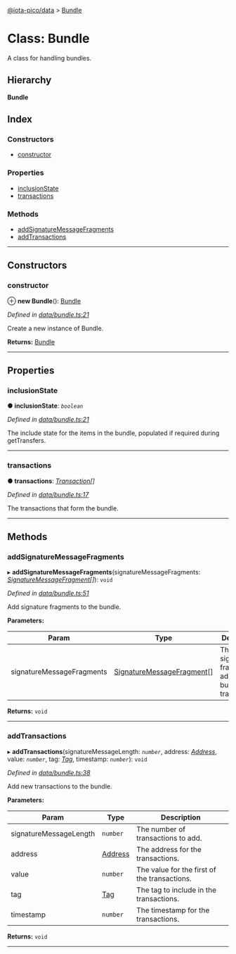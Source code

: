 [@iota-pico/data](../README.md) > [Bundle](../classes/bundle.md)

# Class: Bundle

A class for handling bundles.

## Hierarchy

**Bundle**

## Index

### Constructors

* [constructor](bundle.md#constructor)

### Properties

* [inclusionState](bundle.md#inclusionstate)
* [transactions](bundle.md#transactions)

### Methods

* [addSignatureMessageFragments](bundle.md#addsignaturemessagefragments)
* [addTransactions](bundle.md#addtransactions)

---

## Constructors

<a id="constructor"></a>

###  constructor

⊕ **new Bundle**(): [Bundle](bundle.md)

*Defined in [data/bundle.ts:21](https://github.com/iota-pico/data/blob/de666e2/src/data/bundle.ts#L21)*

Create a new instance of Bundle.

**Returns:** [Bundle](bundle.md)

___

## Properties

<a id="inclusionstate"></a>

###  inclusionState

**● inclusionState**: *`boolean`*

*Defined in [data/bundle.ts:21](https://github.com/iota-pico/data/blob/de666e2/src/data/bundle.ts#L21)*

The include state for the items in the bundle, populated if required during getTransfers.

___
<a id="transactions"></a>

###  transactions

**● transactions**: *[Transaction](transaction.md)[]*

*Defined in [data/bundle.ts:17](https://github.com/iota-pico/data/blob/de666e2/src/data/bundle.ts#L17)*

The transactions that form the bundle.

___

## Methods

<a id="addsignaturemessagefragments"></a>

###  addSignatureMessageFragments

▸ **addSignatureMessageFragments**(signatureMessageFragments: *[SignatureMessageFragment](signaturemessagefragment.md)[]*): `void`

*Defined in [data/bundle.ts:51](https://github.com/iota-pico/data/blob/de666e2/src/data/bundle.ts#L51)*

Add signature fragments to the bundle.

**Parameters:**

| Param | Type | Description |
| ------ | ------ | ------ |
| signatureMessageFragments | [SignatureMessageFragment](signaturemessagefragment.md)[] |  The signature fragments to add to the bundle transactions. |

**Returns:** `void`

___
<a id="addtransactions"></a>

###  addTransactions

▸ **addTransactions**(signatureMessageLength: *`number`*, address: *[Address](address.md)*, value: *`number`*, tag: *[Tag](tag.md)*, timestamp: *`number`*): `void`

*Defined in [data/bundle.ts:38](https://github.com/iota-pico/data/blob/de666e2/src/data/bundle.ts#L38)*

Add new transactions to the bundle.

**Parameters:**

| Param | Type | Description |
| ------ | ------ | ------ |
| signatureMessageLength | `number` |  The number of transactions to add. |
| address | [Address](address.md) |  The address for the transactions. |
| value | `number` |  The value for the first of the transactions. |
| tag | [Tag](tag.md) |  The tag to include in the transactions. |
| timestamp | `number` |  The timestamp for the transactions. |

**Returns:** `void`

___

